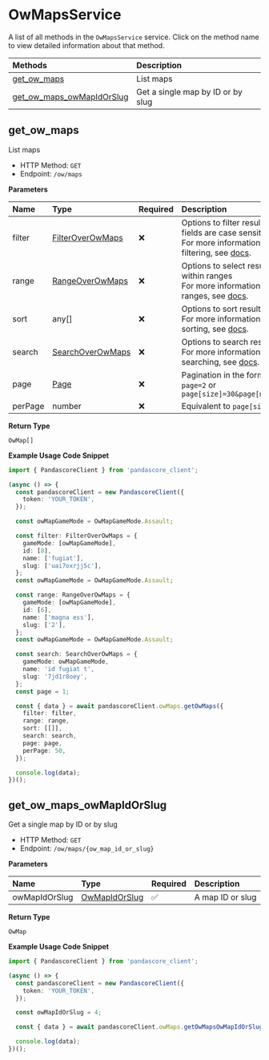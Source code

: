 # OwMapsService

A list of all methods in the `OwMapsService` service. Click on the method name to view detailed information about that method.

| Methods                                                 | Description                       |
| :------------------------------------------------------ | :-------------------------------- |
| [get_ow_maps](#get_ow_maps)                             | List maps                         |
| [get_ow_maps_owMapIdOrSlug](#get_ow_maps_owmapidorslug) | Get a single map by ID or by slug |

## get_ow_maps

List maps

- HTTP Method: `GET`
- Endpoint: `/ow/maps`

**Parameters**

| Name    | Type                                              | Required | Description                                                                                                                                         |
| :------ | :------------------------------------------------ | :------- | :-------------------------------------------------------------------------------------------------------------------------------------------------- |
| filter  | [FilterOverOwMaps](../models/FilterOverOwMaps.md) | ❌       | Options to filter results. String fields are case sensitive <br/>For more information on filtering, see [docs](/docs/filtering-and-sorting#filter). |
| range   | [RangeOverOwMaps](../models/RangeOverOwMaps.md)   | ❌       | Options to select results within ranges <br/>For more information on ranges, see [docs](/docs/filtering-and-sorting#range).                         |
| sort    | any[]                                             | ❌       | Options to sort results <br/>For more information on sorting, see [docs](/docs/filtering-and-sorting#sort).                                         |
| search  | [SearchOverOwMaps](../models/SearchOverOwMaps.md) | ❌       | Options to search results <br/>For more information on searching, see [docs](/docs/filtering-and-sorting#search).                                   |
| page    | [Page](../models/Page.md)                         | ❌       | Pagination in the form of `page=2` or `page[size]=30&page[number]=2`                                                                                |
| perPage | number                                            | ❌       | Equivalent to `page[size]`                                                                                                                          |

**Return Type**

`OwMap[]`

**Example Usage Code Snippet**

```typescript
import { PandascoreClient } from 'pandascore_client';

(async () => {
  const pandascoreClient = new PandascoreClient({
    token: 'YOUR_TOKEN',
  });

  const owMapGameMode = OwMapGameMode.Assault;

  const filter: FilterOverOwMaps = {
    gameMode: [owMapGameMode],
    id: [8],
    name: ['fugiat'],
    slug: ['uai7oxrjj5c'],
  };
  const owMapGameMode = OwMapGameMode.Assault;

  const range: RangeOverOwMaps = {
    gameMode: [owMapGameMode],
    id: [6],
    name: ['magna ess'],
    slug: ['2'],
  };
  const owMapGameMode = OwMapGameMode.Assault;

  const search: SearchOverOwMaps = {
    gameMode: owMapGameMode,
    name: 'id fugiat t',
    slug: '7jd1r8oey',
  };
  const page = 1;

  const { data } = await pandascoreClient.owMaps.getOwMaps({
    filter: filter,
    range: range,
    sort: [[]],
    search: search,
    page: page,
    perPage: 50,
  });

  console.log(data);
})();
```

## get_ow_maps_owMapIdOrSlug

Get a single map by ID or by slug

- HTTP Method: `GET`
- Endpoint: `/ow/maps/{ow_map_id_or_slug}`

**Parameters**

| Name          | Type                                        | Required | Description      |
| :------------ | :------------------------------------------ | :------- | :--------------- |
| owMapIdOrSlug | [OwMapIdOrSlug](../models/OwMapIdOrSlug.md) | ✅       | A map ID or slug |

**Return Type**

`OwMap`

**Example Usage Code Snippet**

```typescript
import { PandascoreClient } from 'pandascore_client';

(async () => {
  const pandascoreClient = new PandascoreClient({
    token: 'YOUR_TOKEN',
  });

  const owMapIdOrSlug = 4;

  const { data } = await pandascoreClient.owMaps.getOwMapsOwMapIdOrSlug();

  console.log(data);
})();
```

